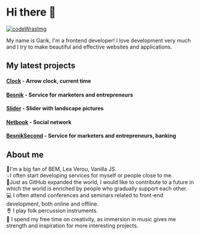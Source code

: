 <h1>Hi there 👋</h1 

<!--
**Garik9402/Garik9402** is a ✨ _special_ ✨ repository because its `README.md` (this file) appears on your GitHub prof
-->
<a href='https://www.codewars.com/users/Garik9402'>
 <img src='https://www.codewars.com/users/Garik9402/badges/large' alt='codeWrasImg'></img>
</a>
   
 <p>My name is Garik, I'm a frontend developer! I love development very much and I try to make beautiful and effective websites and applications.
 
 <h2>My latest projects</h2>
 <h4><a href='https://github.com/Garik9402/Clock'>Clock</a>  - Arrow clock, current time</h4>
 <h4><a href='https://garik9402.github.io/Besnik/'>Besnik</a> - Service for marketers and entrepreneurs<h4>
  <h4><a href='https://github.com/Garik9402/slider-aplic'>Slider</a> - Slider with landscape pictures</h4>
   <h4><a href='https://garik9402.github.io/Netbook/'>Netbook</a> - Social network</h4>
   <h4><a href='https://github.com/Garik9402/besnisSec'>BesnikSecond</a> - Service for marketers and entrepreneurs, banking</h4>

  <h2>About me</h2>
🤟I'm a big fan of BEM, Lea Verou, Vanilla JS.<br/> 
💡I often start developing services for myself or people close to me.<br/>
🌱Just as GitHub expanded the world, I would like to contribute to a future in which the world is enriched by people who gradually support each other.<br/>
💻 I often attend conferences and seminars related to front-end development, both online and offline.<br/>
🪘 I play folk percussion instruments.<br/>
🎼 I spend my free time on creativity, as immersion in music gives me strength and inspiration for more interesting projects.
</p>
  
